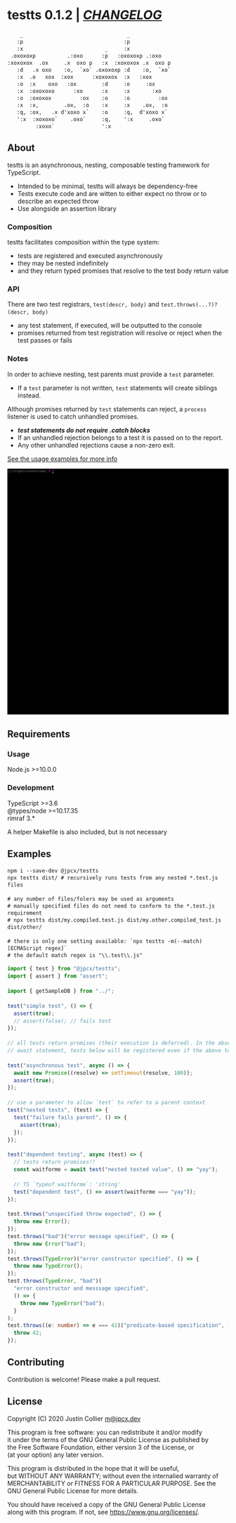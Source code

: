 # testts 0.1.2 | [_CHANGELOG_](https://github.com/jpcx/testts/blob/0.1.2/CHANGELOG.md)

```
    _                                 _
   :p                                :p
   :x                          _     :x
 .oxoxoxp          .:oxo      :p   :oxoxoxp .:oxo
:xoxoxox  .ox     .x  oxo p   :x  :xoxoxox .x  oxo p
   :d   .x oxo    :o,  `xo` .oxoxoxp :d    :o,  `xo`
   :x  .o   xox  :xox      :xoxoxox  :x   :xox
   :o  :x    oxo   :ox        :d     :o     :ox
   :x  :oxoxoxo      :xo      :x     :x       :xo
   :o  :oxoxox         :ox    :o     :o         :ox
   :x  :x,        .ox,  :o    :x     :x    .ox,  :o
   :q, :ox,   .x d'xoxo x`    :o     :q,  d'xoxo x`
   ':x  :xoxoxo`    .oxo`     :q,    ':x     .oxo`
         :xoxo`               ':x

```

## About

testts is an asynchronous, nesting, composable testing framework for TypeScript.

- Intended to be minimal, testts will always be dependency-free
- Tests execute code and are witten to either expect no throw or to describe an expected throw
- Use alongside an assertion library

### Composition

testts facilitates composition within the type system:

- tests are registered and executed asynchronously
- they may be nested indefinitely
- and they return typed promises that resolve to the test body return value

### API

There are two test registrars, `test(descr, body)` and `test.throws(...?)?(descr, body)`

- any test statement, if executed, will be outputted to the console
- promises returned from test registration will resolve or reject when the test passes or fails

### Notes

In order to achieve nesting, test parents must provide a `test` parameter.

- If a `test` parameter is not written, `test` statements will create siblings instead.

Although promises returned by `test` statements can reject, a `process` listener is used to catch unhandled promises.

- **_test statements do not require .catch blocks_**
- If an unhandled rejection belongs to a test it is passed on to the report.
- Any other unhandled rejections cause a non-zero exit.

[See the usage examples for more info](#examples)

![](https://github.com/jpcx/testts/blob/demo/demo/demo.gif)

## Requirements

### Usage

Node.js >=10.0.0

### Development

TypeScript >=3.6  
@types/node >=10.17.35  
rimraf 3.\*

A helper Makefile is also included, but is not necessary

<a id="examples" />

## Examples

```shell
npm i --save-dev @jpcx/testts
npx testts dist/ # recursively runs tests from any nested *.test.js files

# any number of files/folers may be used as arguments
# manually specified files do not need to conform to the *.test.js requirement
# npx testts dist/my.compiled.test.js dist/my.other.compiled_test.js dist/other/

# there is only one setting available: `npx testts -m(--match) [ECMAScript regex]`
# the default match regex is "\\.test\\.js"
```

```typescript
import { test } from "@jpcx/testts";
import { assert } from "assert";

import { getSampleDB } from "../";

test("simple test", () => {
  assert(true);
  // assert(false); // fails test
});

// all tests return promises (their execution is deferred). In the absence of an
// await statement, tests below will be registered even if the above test fails

test("asynchronous test", async () => {
  await new Promise((resolve) => setTimeout(resolve, 100));
  assert(true);
});

// use a parameter to allow `test` to refer to a parent context
test("nested tests", (test) => {
  test("failure fails parent", () => {
    assert(true);
  });
});

test("dependent testing", async (test) => {
  // tests return promises!!
  const waitforme = await test("nested tested value", () => "yay");

  // TS `typeof waitforme`: 'string'
  test("dependent test", () => assert(waitforme === "yay"));
});

test.throws("unspecified throw expected", () => {
  throw new Error();
});
test.throws("bad")("error message specified", () => {
  throw new Error("bad");
});
test.throws(TypeError)("error constructor specified", () => {
  throw new TypeError();
});
test.throws(TypeError, "bad")(
  "error constructor and messsage specified",
  () => {
    throw new TypeError("bad");
  }
);
test.throws((e: number) => e === 42)("predicate-based specification", () => {
  throw 42;
});
```

## Contributing

Contribution is welcome! Please make a pull request.

## License

Copyright (C) 2020 Justin Collier <m@jpcx.dev>

This program is free software: you can redistribute it and/or modify  
it under the terms of the GNU General Public License as published by  
the Free Software Foundation, either version 3 of the License, or  
(at your option) any later version.

This program is distributed in the hope that it will be useful,  
but WITHOUT ANY WARRANTY; without even the internalied warranty of  
MERCHANTABILITY or FITNESS FOR A PARTICULAR PURPOSE. See the  
GNU General Public License for more details.

You should have received a copy of the GNU General Public License  
along with this program. If not, see <https://www.gnu.org/licenses/>.
